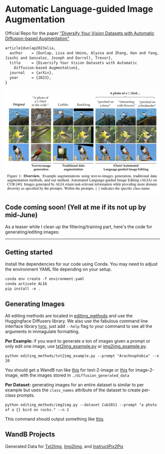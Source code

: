 # Automatic Language-guided Image Augmentation

Official Repo for the paper ["Diversify Your Vision Datasets with Automatic
Diffusion-based Augmentation"](https://arxiv.org/abs/2305.16289)

```
article{dunlap2023alia,
  author    = {Dunlap, Lisa and Umino, Alyssa and Zhang, Han and Yang, Jiezhi and Gonzalez, Joseph and Darrell, Trevor},
  title     = {Diversify Your Vision Datasets with Automatic
    Diffusion-based Augmentation},
  journal   = {arXiv},
  year      = {2023},
}
```

![Teaser](figures/teaser_w_caption.png)

## Code coming soon! (Yell at me if its not up by mid-June)

As a teaser while I clean up the filtering/training part, here's the code for generating/editing images:

----------------------------

## Getting started

Install the dependencies for our code using Conda. You may need to adjust the environment YAML file depending on your setup.

  ```
  conda env create -f environment.yaml
  conda activate ALIA
  pip install -e .
  ```

## Generating Images

All editing methods are located in [editing_methods](./editing_methods) and use the Huggingface Diffusers library. We also use the fabulous command line interface library [tyro](https://github.com/brentyi/tyro), just add `--help` flag to your command to see all the arguments in immagulate formatting.

**Per Example:** if you want to generate a ton of images given a prompt or only edit one image, use [txt2img_example.py](./editing_methods/txt2img_example.py) or [img2img_example.py](./editing_methods/img2img_example.py). 
```
python editing_methods/txt2img_example.py --prompt "Arachnophobia" --n 20
```

You should get a WandB run like [this](https://wandb.ai/lisadunlap/Text-2-Image/runs/1o3nqjqc) for text-2-image or [this](https://wandb.ai/lisadunlap/Image-2-Image/runs/6poxdpkx) for image-2-image, with the images stored in `./diffusion_generated_data`

**Per Dataset:** generating images for an entire dataset is similar to per example but uses the `class_names` attribute of the dataset to create per-class prompts. 
```
python editing_methods/img2img.py --dataset Cub2011 --prompt "a photo of a {} bird on rocks." --n 2
```
This command should output something like [this](https://wandb.ai/clipinvariance/img2img/runs/cvl0n538).

## WandB Projects

Generated Data for [Txt2Img](https://wandb.ai/lisadunlap/Text-2-Image), [Img2Img](https://wandb.ai/lisadunlap/Image-2-Image), and [InstructPix2Pix](https://wandb.ai/lisadunlap/InstructPix2Pix)